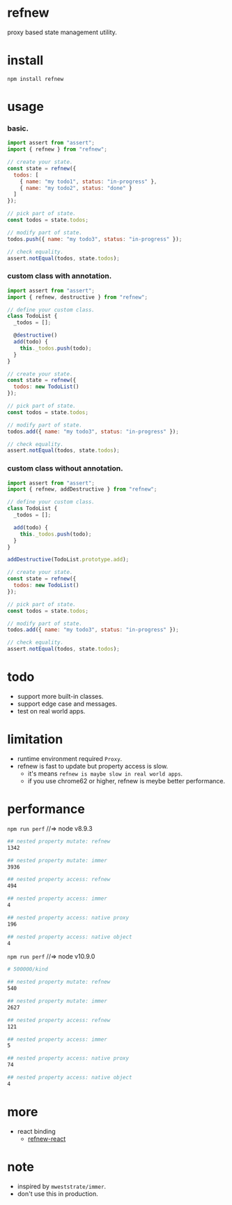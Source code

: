 # refnew

proxy based state management utility.

# install

`npm install refnew`

# usage

### basic.

```js
import assert from "assert";
import { refnew } from "refnew";

// create your state.
const state = refnew({
  todos: [
    { name: "my todo1", status: "in-progress" },
    { name: "my todo2", status: "done" }
  ]
});

// pick part of state.
const todos = state.todos;

// modify part of state.
todos.push({ name: "my todo3", status: "in-progress" });

// check equality.
assert.notEqual(todos, state.todos);
```

### custom class with annotation.

```js
import assert from "assert";
import { refnew, destructive } from "refnew";

// define your custom class.
class TodoList {
  _todos = [];

  @destructive()
  add(todo) {
    this._todos.push(todo);
  }
}

// create your state.
const state = refnew({
  todos: new TodoList()
});

// pick part of state.
const todos = state.todos;

// modify part of state.
todos.add({ name: "my todo3", status: "in-progress" });

// check equality.
assert.notEqual(todos, state.todos);
```

### custom class without annotation.

```js
import assert from "assert";
import { refnew, addDestructive } from "refnew";

// define your custom class.
class TodoList {
  _todos = [];

  add(todo) {
    this._todos.push(todo);
  }
}

addDestructive(TodoList.prototype.add);

// create your state.
const state = refnew({
  todos: new TodoList()
});

// pick part of state.
const todos = state.todos;

// modify part of state.
todos.add({ name: "my todo3", status: "in-progress" });

// check equality.
assert.notEqual(todos, state.todos);
```

# todo

- support more built-in classes.
- support edge case and messages.
- test on real world apps.

# limitation

- runtime environment required `Proxy`.
- refnew is fast to update but property access is slow.
  - it's means `refnew is maybe slow in real world apps`.
  - if you use chrome62 or higher, refnew is meybe better performance.

# performance

`npm run perf` //=> node v8.9.3

```sh
## nested property mutate: refnew
1342

## nested property mutate: immer
3936

## nested property access: refnew
494

## nested property access: immer
4

## nested property access: native proxy
196

## nested property access: native object
4
```

`npm run perf` //=> node v10.9.0

```sh
# 500000/kind

## nested property mutate: refnew
540

## nested property mutate: immer
2627

## nested property access: refnew
121

## nested property access: immer
5

## nested property access: native proxy
74

## nested property access: native object
4
```

# more

- react binding
  - [refnew-react](https://github.com/hrsh7th/refnew-react)

# note

- inspired by `mweststrate/immer`.
- don't use this in production.
